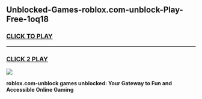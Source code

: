 
## Unblocked-Games-roblox.com-unblock-Play-Free-1oq18
<h3>
<a href="https://premium76.site?title=roblox.com-unblock&ref=23A">CLICK TO PLAY</a></h3>
<hr>

<h3>
<a href="https://premium76.site?title=roblox.com-unblock&ref=23A">CLICK 2 PLAY</a>
  
</h3>

<a href="https://premium76.site?title=roblox.com-unblock&ref=23A"><img src="https://clearcache.store/games.png"></a>


**roblox.com-unblock games unblocked: Your Gateway to Fun and Accessible Online Gaming**
